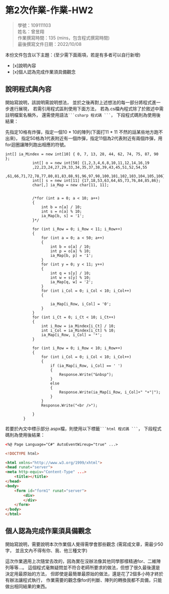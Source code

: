 ﻿# 第2次作業-作業-HW2
>
>學號：109111103
><br />
>姓名：曾昱翔
><br />
>作業撰寫時間：135 (mins，包含程式撰寫時間)
><br />
>最後撰寫文件日期：2022/10/08
>

本份文件包含以下主題：(至少需下面兩項，若是有多者可以自行新增)
- [x]說明內容
- [x]個人認為完成作業須具備觀念

## 說明程式與內容


開始寫說明，該說明需說明想法，
並於之後再對上述想法的每一部分將程式進一步進行展現，
若需引用程式區則使用下面方法，
若為.cs檔內程式除了於敘述中需註明檔案名稱外，
還需使用語法` ```csharp 程式碼 ``` `，
下段程式碼則為使用後結果：

先指定10格有炸彈，指定一個10 * 10的陣列(下面打11 * 11 不然的話某些地方跑不出來)，
指定50格為1代表附近有一個炸彈，指定11個為2代表附近有兩個炸彈，用for迴圈讓陣列跑出相應的符號。
```
int[] ia_Mindex = new int[10] { 0, 7, 13, 28, 44, 62, 74, 75, 87, 90 };
            int[] o = new int[50] {1,2,3,4,6,8,10,11,12,14,16,19
            ,22,23,24,27,29,33,34,35,37,38,39,43,45,51,52,54,55
            ,61,66,71,72,78,77,80,81,83,88,91,96,97,98,100,101,102,103,104,105,106};
            int[] s = new int[11] {17,18,53,63,64,65,73,76,84,85,86};
            char[,] ia_Map = new char[11, 11];


            /*for (int a = 0; a < 10; a++)
            {
                int b = n[a] / 10;
                int s = n[a] % 10;
                ia_Map[b, s] = '1';
            }*/

            for (int i_Row = 0; i_Row < 11; i_Row++)
            {
                for (int a = 0; a < 50; a++)
                {
                    int b = o[a] / 10;
                    int p = o[a] % 10;
                    ia_Map[b, p] = '1';
                }
                for (int y = 0; y < 11; y++)
                {
                    int q = s[y] / 10;
                    int w = s[y] % 10;
                    ia_Map[q, w] = '2';
                }
                for (int i_Col = 0; i_Col < 10; i_Col++)
                {

                    ia_Map[i_Row, i_Col] = '0';
                }
            }
            for (int i_Ct = 0; i_Ct < 10; i_Ct++)
            {
                int i_Row = ia_Mindex[i_Ct] / 10;
                int i_Col = ia_Mindex[i_Ct] % 10;
                ia_Map[i_Row, i_Col] = '*';
            }

            for (int i_Row = 0; i_Row < 10; i_Row++)
            {
                for (int i_Col = 0; i_Col < 10; i_Col++)
                {
                    if (ia_Map[i_Row, i_Col] == ' ')
                    {
                        Response.Write("&nbsp");
                    }
                    else
                    {
                        Response.Write(ia_Map[i_Row, i_Col]+" "+"|");
                    }
                }
                Response.Write("<br />");

            }
        }
```

若要於內文中標示部分.aspx檔，則使用以下標籤` ```html 程式碼 ``` `，
下段程式碼則為使用後結果：

```html
<%@ Page Language="C#" AutoEventWireup="true" ...>

<!DOCTYPE html>

<html xmlns="http://www.w3.org/1999/xhtml">
<head runat="server">
<meta http-equiv="Content-Type" ...>
    <title></title>
</head>
<body>
    <form id="form1" runat="server">
        <div>
        </div>
    </form>
</body>
</html>
```


## 個人認為完成作業須具備觀念

開始寫說明，需要說明本次作業個人覺得需學會那些觀念 (需寫成文章，需最少50字，
並且文內不得有你、我、他三種文字)

這次作業適用上次隨堂去改的，因為實在沒辦法像其他同學那樣精通for、二維陣列等等...。
這個程式毫無疑問並不符合老師所要求的做法，但想了很久最後還是決定用最原始的方法，
但即使是最簡單最原始的做法，還是花了2個多小時才終於有辦法讓程式執行，
作業需要的觀念像for的判斷、陣列的轉換我都不具備，只能做出相同結果的東西。 